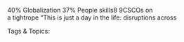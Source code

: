 40% Globalization
37% People skills8
9CSCOs on  
a tightrope
“This is just a day in the life: disruptions across  

   Tags & Topics:
   